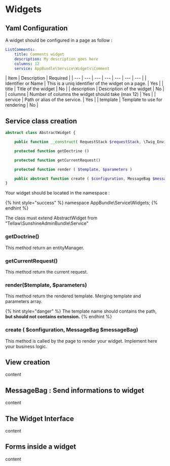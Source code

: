# Widgets

## Yaml Configuration

A widget should be configured in a page as follow :

```yaml
ListComments:
	title: Comments widget
	description: My description goes here
	columns: 12
	service: AppBundle\Service\Widgets\Comment
```

| Item | Description | Required |
| --- | --- | --- | --- | --- | --- | --- |
| Identifier or Name | This is a uniq identifier of the widget on a page. | Yes |
| title | Title of the widget | No |
| description | Description of the widget | No |
| columns | Number of columns the widget should take \(max 12\) | Yes |
| service | Path or alias of the service. | Yes |
| template | Template to use for rendering | No |

## Service class creation

```php
abstract class AbstractWidget {

    public function __construct( RequestStack $requestStack, \Twig_Environment $twig, EntityManager $em )

    protected function getDoctrine ()

    protected function getCurrentRequest()

    protected function render ( $template, $parameters )

    public abstract function create ( $configuration, MessageBag $messageBag);
}
```

Your widget should be located in the namespace :

{% hint style="success" %}
namespace AppBundle\Service\Widgets;
{% endhint %}

The class must extend AbstractWidget from "Tellaw\SunshineAdminBundle\Service"

### getDoctrine\(\)

This method return  an entityManager.

### getCurrentRequest\(\)

This method return the current request.

### render\($template, $parameters\)

This method return the rendered template. Merging template and parameters array.

{% hint style="danger" %}
The template name should contains the path, **but should not contains extension.**
{% endhint %}

### create \( $configuration, MessageBag $messageBag\)

This method is called by the page to render your widget. Implement here your business logic.

## View creation

content

## MessageBag : Send informations to widget

content

## The Widget Interface

content

## Forms inside a widget

content





